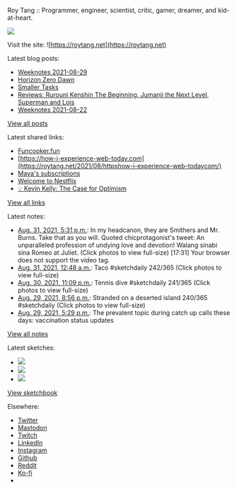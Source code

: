Roy Tang :: Programmer, engineer, scientist, critic, gamer, dreamer, and kid-at-heart.

![](https://roytang.net/static/img/profile.jpg)

Visit the site: ![https://roytang.net](https://roytang.net)

Latest blog posts:

- [Weeknotes 2021-08-29](https://roytang.net/2021/08/weeknotes-2021-08-29/)
- [Horizon Zero Dawn](https://roytang.net/2021/08/horizon-zero-dawn/)
- [Smaller Tasks](https://roytang.net/2021/08/smaller-tasks/)
- [Reviews: Rurouni Kenshin The Beginning, Jumanji the Next Level, Superman and Lois](https://roytang.net/2021/08/rktb-jtnl-sl/)
- [Weeknotes 2021-08-22](https://roytang.net/2021/08/weeknotes-2021-08-22/)

[View all posts](https://roytang.net/blog)

Latest shared links:

- [Funcooker.fun](https://roytang.net/2021/08/52eef896e37ef921a0b250864974e14c/)
- [https://how-i-experience-web-today.com](https://roytang.net/2021/08/httpshow-i-experience-web-todaycom/)
- [Maya&#x27;s subscriptions](https://roytang.net/2021/08/mayas-subscriptions/)
- [Welcome to Nestflix](https://roytang.net/2021/08/welcome-to-nestflix/)
- [💡 Kevin Kelly: The Case for Optimism](https://roytang.net/2021/08/kevin-kelly-the-case-for-optimism/)

[View all links](https://roytang.net/links)

Latest notes:

- [Aug. 31, 2021, 5:31 p.m.](https://roytang.net/2021/08/1432637132179267584/): In my headcanon, they are Smithers and Mr. Burns. Take that as you will. Quoted chicprotagonist&#x27;s tweet: An unparalleled profession of undying love and devotion! Walang sinabi sina Romeo at Juliet. (Click photos to view full-size) [17:31] Your browser does not support the video tag.
- [Aug. 31, 2021, 12:48 a.m.](https://roytang.net/2021/08/1432384712438267905/): Taco #sketchdaily 242/365 (Click photos to view full-size)
- [Aug. 30, 2021, 11:09 p.m.](https://roytang.net/2021/08/1432359908993687552/): Tennis dive #sketchdaily 241/365 (Click photos to view full-size)
- [Aug. 29, 2021, 8:56 p.m.](https://roytang.net/2021/08/1431963906583371776/): Stranded on a deserted island 240/365 #sketchdaily (Click photos to view full-size)
- [Aug. 29, 2021, 5:29 p.m.](https://roytang.net/2021/08/1431911760143925254/): The prevalent topic during catch up calls these days: vaccination status updates

[View all notes](https://roytang.net/notes)

Latest sketches:


- ![](https://roytang.net/media/cache/67/dc/67dc1c2fbabcfd24a65bebce00f18dd2.jpg)
- ![](https://roytang.net/media/cache/46/ed/46ed4a293c426d52484e0f3ec7a766ae.jpg)
- ![](https://roytang.net/media/cache/e9/38/e93831ed5d7ee1f94932d37bb6b2e7b4.jpg)

[View sketchbook](https://roytang.net/albums/sketchbook)


Elsewhere:

- [Twitter](https://twitter.com/roytang)
- [Mastodon](https://mastodon.technology/@roytang)
- [Twitch](https://twitch.tv/twitchyroy)
- [LinkedIn](https://www.linkedin.com/in/roytang)
- [Instagram](https://instagram.com/roytang0400)
- [Github](https://github.com/roytang)
- [Reddit](https://reddit.com/u/hungryroy)
- [Ko-fi](https://ko-fi.com/roytang)
- [](mailto:hello@roytang.net)